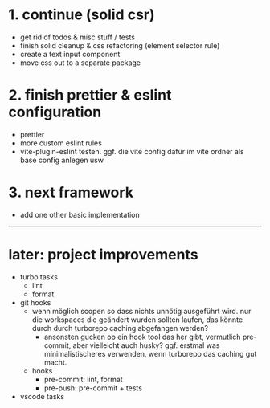 # 1. continue (solid csr)

- get rid of todos & misc stuff / tests
- finish solid cleanup & css refactoring (element selector rule)
- create a text input component
- move css out to a separate package

# 2. finish prettier & eslint configuration

- prettier
- more custom eslint rules
- vite-plugin-eslint testen. ggf. die vite config dafür im vite ordner als base config
  anlegen usw.

# 3. next framework

- add one other basic implementation

---

# later: project improvements

- turbo tasks
  - lint
  - format
- git hooks
  - wenn möglich scopen so dass nichts unnötig ausgeführt wird. nur die workspaces die geändert wurden sollten laufen, das könnte durch durch turborepo caching abgefangen werden?
    - ansonsten gucken ob ein hook tool das her gibt, vermutlich pre-commit, aber vielleicht auch husky? ggf. erstmal was minimalistischeres verwenden, wenn turborepo das caching gut macht.
  - hooks
    - pre-commit: lint, format
    - pre-push: pre-commit + tests
- vscode tasks
